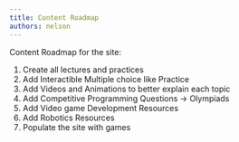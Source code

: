 ```yaml
---
title: Content Roadmap
authors: nelson
---
```



Content Roadmap for the site:

1. Create all lectures and practices
2. Add Interactible Multiple choice like Practice
3. Add Videos and Animations to better explain each topic
4. Add Competitive Programming Questions -> Olympiads
5. Add Video game Development Resources
6. Add Robotics Resources
7. Populate the site with games